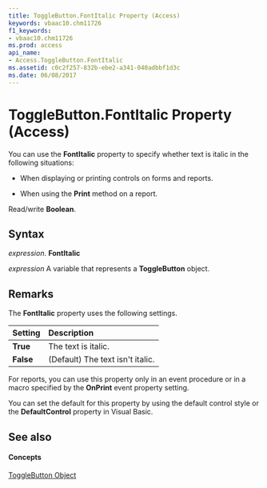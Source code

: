 ```yaml
---
title: ToggleButton.FontItalic Property (Access)
keywords: vbaac10.chm11726
f1_keywords:
- vbaac10.chm11726
ms.prod: access
api_name:
- Access.ToggleButton.FontItalic
ms.assetid: c0c2f257-832b-ebe2-a341-040adbbf1d3c
ms.date: 06/08/2017
---
```



# ToggleButton.FontItalic Property (Access)

You can use the **FontItalic** property to specify whether text is italic in the following situations:


- When displaying or printing controls on forms and reports.
    
- When using the **Print** method on a report.
    

 Read/write **Boolean**.


## Syntax

 _expression_. **FontItalic**

 _expression_ A variable that represents a **ToggleButton** object.


## Remarks

The **FontItalic** property uses the following settings.



|**Setting**|**Description**|
|:-----|:-----|
|**True**|The text is italic.|
|**False**|(Default) The text isn't italic.|
For reports, you can use this property only in an event procedure or in a macro specified by the **OnPrint** event property setting.

You can set the default for this property by using the default control style or the **DefaultControl** property in Visual Basic.


## See also


#### Concepts


[ToggleButton Object](togglebutton-object-access.md)

